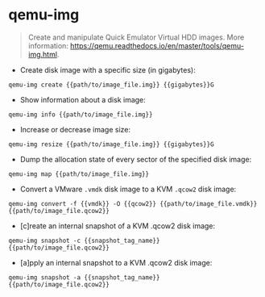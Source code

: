 # qemu-img

> Create and manipulate Quick Emulator Virtual HDD images.
> More information: <https://qemu.readthedocs.io/en/master/tools/qemu-img.html>.

- Create disk image with a specific size (in gigabytes):

`qemu-img create {{path/to/image_file.img}} {{gigabytes}}G`

- Show information about a disk image:

`qemu-img info {{path/to/image_file.img}}`

- Increase or decrease image size:

`qemu-img resize {{path/to/image_file.img}} {{gigabytes}}G`

- Dump the allocation state of every sector of the specified disk image:

`qemu-img map {{path/to/image_file.img}}`

- Convert a VMware `.vmdk` disk image to a KVM `.qcow2` disk image:

`qemu-img convert -f {{vmdk}} -O {{qcow2}} {{path/to/image_file.vmdk}} {{path/to/image_file.qcow2}}`

- [c]reate an internal snapshot of a KVM .qcow2 disk image:

`qemu-img snapshot -c {{snapshot_tag_name}} {{path/to/image_file.qcow2}}`

- [a]pply an internal snapshot to a KVM .qcow2 disk image:

`qemu-img snapshot -a {{snapshot_tag_name}} {{path/to/image_file.qcow2}}`
